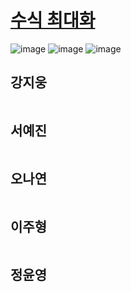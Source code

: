 # [수식 최대화](https://programmers.co.kr/learn/courses/30/lessons/67257)

![image](https://user-images.githubusercontent.com/50551349/132097356-1790b948-c829-44a1-bf3d-8d9a3fec6218.png)
![image](https://user-images.githubusercontent.com/50551349/132097362-deb107a4-2890-420d-ab81-0f52c0e32bde.png)
![image](https://user-images.githubusercontent.com/50551349/132097366-3c4006b1-6618-4d3c-ae8d-eb95de2a1d61.png)

## 강지웅
```java

```
## 서예진
```jav

```

## 오나연
```java

```

## 이주형
```java
```

## 정윤영
```java

```
